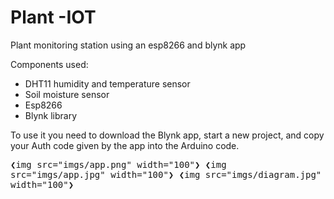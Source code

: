# Plant -IOT
Plant monitoring station using an esp8266 and blynk app

Components used:
<ul>
  <li>DHT11 humidity and temperature sensor</li>
  <li>Soil moisture sensor</li>
  <li>Esp8266</li>
  <li>Blynk library</li>
</ul>

To use it you need to download the Blynk app, start a new project, and copy your Auth code given by the app into the Arduino code.

<kbd>
  ❮img src="imgs/app.png" width="100"❯
  ❮img src="imgs/app.jpg" width="100"❯
  ❮img src="imgs/diagram.jpg" width="100"❯
</kbd>